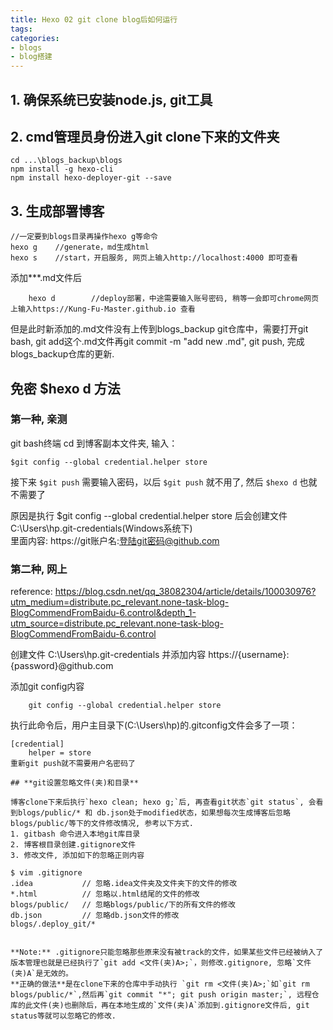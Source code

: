 ```yaml
---
title: Hexo 02 git clone blog后如何运行
tags:
categories:
- blogs
- blog搭建
---
```


## **1. 确保系统已安装node.js, git工具**
<!-- more -->

## **2. cmd管理员身份进入git clone下来的文件夹**
```shell
cd ...\blogs_backup\blogs
npm install -g hexo-cli
npm install hexo-deployer-git --save
```
## **3. 生成部署博客**
```shell
//一定要到blogs目录再操作hexo g等命令
hexo g    //generate，md生成html
hexo s    //start，开启服务, 网页上输入http://localhost:4000 即可查看
```
添加***.md文件后
```shell
	hexo d        //deploy部署，中途需要输入账号密码, 稍等一会即可chrome网页上输入https://Kung-Fu-Master.github.io 查看
```
但是此时新添加的.md文件没有上传到blogs_backup git仓库中，需要打开git bash, git add这个.md文件再git commit -m "add new .md", git push, 完成blogs_backup仓库的更新.

## **免密 $hexo d 方法**

### **第一种, 亲测**
git bash终端 cd 到博客副本文件夹, 输入：
```
$git config --global credential.helper store  
```
接下来 `$git push` 需要输入密码，以后 `$git push` 就不用了, 然后 `$hexo d` 也就不需要了  

原因是执行 $git config --global credential.helper store 后会创建文件 C:\Users\hp\.git-credentials(Windows系统下)  
里面内容: https://git账户名:登陆git密码@github.com  

### **第二种, 网上**
reference: https://blog.csdn.net/qq_38082304/article/details/100030976?utm_medium=distribute.pc_relevant.none-task-blog-BlogCommendFromBaidu-6.control&depth_1-utm_source=distribute.pc_relevant.none-task-blog-BlogCommendFromBaidu-6.control

创建文件 C:\Users\hp\.git-credentials 并添加内容 https://{username}:{password}@github.com

添加git config内容
```shell
	git config --global credential.helper store
```
执行此命令后，用户主目录下(C:\Users\hp\)的.gitconfig文件会多了一项：
```
[credential]
	helper = store
重新git push就不需要用户名密码了

## **git设置忽略文件(夹)和目录**

博客clone下来后执行`hexo clean; hexo g;`后, 再查看git状态`git status`, 会看到blogs/public/* 和 db.json处于modified状态，如果想每次生成博客后忽略 blogs/public/等下的文件修改情况, 参考以下方式.  
1. gitbash 命令进入本地git库目录
2. 博客根目录创建.gitignore文件
3. 修改文件, 添加如下的忽略正则内容

```
	$ vim .gitignore
	.idea			// 忽略.idea文件夹及文件夹下的文件的修改
	*.html			// 忽略以.html结尾的文件的修改
	blogs/public/	// 忽略blogs/public/下的所有文件的修改
	db.json			// 忽略db.json文件的修改
	blogs/.deploy_git/*
```

**Note:** .gitignore只能忽略那些原来没有被track的文件，如果某些文件已经被纳入了版本管理也就是已经执行了`git add <文件(夹)A>;`，则修改.gitignore, 忽略`文件(夹)A`是无效的。  
**正确的做法**是在clone下来的仓库中手动执行 `git rm <文件(夹)A>;`如`git rm blogs/public/*`,然后再`git commit "*"; git push origin master;`, 远程仓库的此文件(夹)也删除后，再在本地生成的`文件(夹)A`添加到.gitignore文件后, git status等就可以忽略它的修改.  

